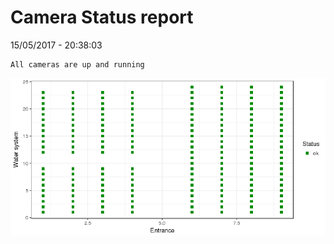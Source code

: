 Camera Status report
================
15/05/2017 - 20:38:03

    All cameras are up and running

![](camreport_files/figure-markdown_github/unnamed-chunk-2-1.png)
